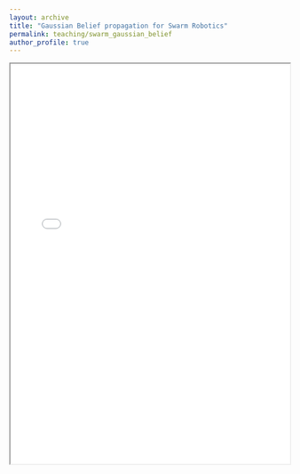 ```yaml
---
layout: archive
title: "Gaussian Belief propagation for Swarm Robotics"
permalink: teaching/swarm_gaussian_belief
author_profile: true
---
```


<iframe 
  src="/teaching/widget1.html" 
  width="100%" 
  height="720"
></iframe>
